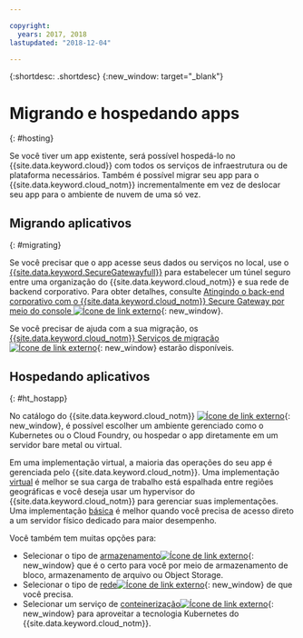 ```yaml
---

copyright:
  years: 2017, 2018
lastupdated: "2018-12-04"

---
```


{:shortdesc: .shortdesc}
{:new_window: target="_blank"}

# Migrando e hospedando apps
{: #hosting}

Se você tiver um app existente, será possível hospedá-lo no {{site.data.keyword.cloud}} com todos os serviços de infraestrutura ou de plataforma necessários. Também é possível migrar seu app para o {{site.data.keyword.cloud_notm}} incrementalmente em vez de deslocar seu app para o ambiente de nuvem de uma só vez.

## Migrando aplicativos
{: #migrating}

Se você precisar que o app acesse seus dados ou serviços no local, use o [{{site.data.keyword.SecureGatewayfull}}](/docs/services/SecureGateway/index.html#getting-started-with-sg) para estabelecer um túnel seguro entre uma organização do {{site.data.keyword.cloud_notm}} e sua rede de backend corporativo. Para obter detalhes, consulte [Atingindo o back-end corporativo com o {{site.data.keyword.cloud_notm}} Secure Gateway por meio do console ![Ícone de link externo](../icons/launch-glyph.svg "Ícone de link externo")](https://developer.ibm.com/bluemix/2015/04/01/reaching-enterprise-backend-bluemix-secure-gateway/){: new_window}.

Se você precisar de ajuda com a sua migração, os [{{site.data.keyword.cloud_notm}} Serviços de migração ![Ícone de link externo](../icons/launch-glyph.svg "Ícone de link externo")](https://www.ibm.com/cloud/migration-services){: new_window} estarão disponíveis.

## Hospedando aplicativos
{: #ht_hostapp}

No catálogo do {{site.data.keyword.cloud_notm}} [ ![Ícone de link externo](../icons/launch-glyph.svg "Ícone de link externo")](https://{DomainName}/catalog/?taxonomyNavigation=apps){: new_window}, é possível escolher um ambiente gerenciado como o Kubernetes ou o Cloud Foundry, ou hospedar o app diretamente em um servidor bare metal ou virtual.

Em uma implementação virtual, a maioria das operações do seu app é gerenciada pelo {{site.data.keyword.cloud_notm}}. Uma implementação [virtual](/docs/vsi/vsi_about.html) é melhor se sua carga de trabalho está espalhada entre regiões geográficas e você deseja usar um hypervisor do {{site.data.keyword.cloud_notm}} para gerenciar suas implementações. Uma implementação [básica](/docs/bare-metal/index.html#getting-started) é melhor quando você precisa de acesso direto a um servidor físico dedicado para maior desempenho.

Você também tem muitas opções para:
* Selecionar o tipo de [armazenamento![Ícone de link externo](../icons/launch-glyph.svg "Ícone de link externo")](https://{DomainName}/catalog/?taxonomyNavigation=apps&category=slstorage){: new_window} que é o certo para você por meio de armazenamento de bloco, armazenamento de arquivo ou Object Storage.
* Selecionar o tipo de [rede![Ícone de link externo](../icons/launch-glyph.svg "Ícone de link externo")](https://{DomainName}/catalog/?taxonomyNavigation=apps&category=slnetwork){: new_window} de que você precisa.
* Selecionar um serviço de [conteinerização![Ícone de link externo](../icons/launch-glyph.svg "Ícone de link externo")](https://{DomainName}/catalog/?taxonomyNavigation=apps&category=containers){: new_window} para aproveitar a tecnologia Kubernetes do {{site.data.keyword.cloud_notm}}.

